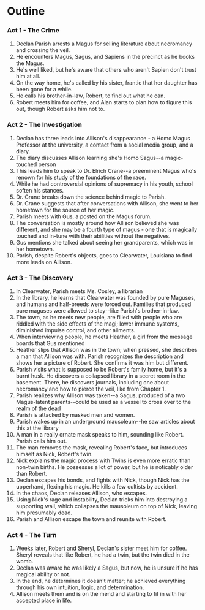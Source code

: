 # Outline

### Act 1 - The Crime

1. Declan Parish arrests a Magus for selling literature about necromancy and crossing the veil.
1. He encounters Magus, Sagus, and Sapiens in the precinct as he books the Magus.
1. He's well liked, but he's aware that others who aren't Sapien don't trust him at all.
1. On the way home, he's called by his sister, frantic that her daughter has been gone for a while.
1. He calls his brother-in-law, Robert, to find out what he can.
1. Robert meets him for coffee, and Alan starts to plan how to figure this out, though Robert asks him not to.

### Act 2 - The Investigation

1. Declan has three leads into Allison's disappearance - a Homo Magus Professor at the university, a contact from a social media group, and a diary.
1. The diary discusses Allison learning she's Homo Sagus--a magic-touched person
1. This leads him to speak to Dr. Elrich Crane--a preeminent Magus who's renown for his study of the foundations of the race.
1. While he had controversial opinions of supremacy in his youth, school soften his stances.
1. Dr. Crane breaks down the science behind magic to Parish.
1. Dr. Crane suggests that after conversations with Allison, she went to her hometown for the source of her magic.
1. Parish meets with Gus, a posted on the Magus forum.
1. The conversation is mostly around how Allison believed she was different, and she may be a fourth type of magus - one that is magically touched and in-tune with their abilities without the negatives.
1. Gus mentions she talked about seeing her grandparents, which was in her hometown.
1. Parish, despite Robert's objects, goes to Clearwater, Louisiana to find more leads on Allison.

### Act 3 - The Discovery

1. In Clearwater, Parish meets Ms. Cosley, a librarian
2. In the library, he learns that Clearwater was founded by pure Maguses, and humans and half-breeds were forced out. Families that produced pure maguses were allowed to stay--like Parish's brother-in-law.
3.  The town, as he meets new people, are filled with people who are riddled with the side effects of the magi; lower immune systems, diminished impulse control, and other aliments.
4.  When interviewing people, he meets Heather, a girl from the message boards that Gus mentioned
5.  Heather slips that Allison was in the town; when pressed, she describes a man that Allison was with. Parish recognizes the description and shows her a picture of Robert. She confirms it was him but different.
6.  Parish visits what is supposed to be Robert's family home, but it's a burnt husk. He discovers a collapsed library in a secret room in the basement. There, he discovers journals, including one about necromancy and how to pierce the veil, like from Chapter 1.
7.  Parish realizes why Allison was taken--a Sagus, produced of a two Magus-latent parents--could be used as a vessel to cross over to the realm of the dead
8.  Parish is attacked by masked men and women.
9.  Parish wakes up in an underground mausoleum--he saw articles about this at the library
10.  A man in a really ornate mask speaks to him, sounding like Robert. Parish calls him out.
11.  The man removes the mask, revealing Robert's face, but introduces himself as Nick, Robert's twin.
12.  Nick explains the magic process with Twins is even more erratic than non-twin births. He possesses a lot of power, but he is noticably older than Robert. 
13.  Declan escapes his bonds, and fights with Nick, though Nick has the upperhand, flexing his magic. He kills a few cultists by accident.
14.  In the chaos, Declan releases Allison, who escapes.
15.  Using Nick's rage and instability, Declan tricks him into destroying a supporting wall, which collapses the mausoleum on top of Nick, leaving him presumably dead.
16.  Parish and Allison escape the town and reunite with Robert.

### Act 4 - The Turn

1. Weeks later, Robert and Sheryl, Declan's sister meet him for coffee. Sheryl reveals that like Robert, he had a twin, but the twin died in the womb.
2. Declan was aware he was likely a Sagus, but now, he is unsure if he has magical ability or not.
3. In the end, he determines it doesn't matter; he achieved everything through his own intuition, logic, and determination.
4. Allison meets them and is on the mend and starting to fit in with her accepted place in life.